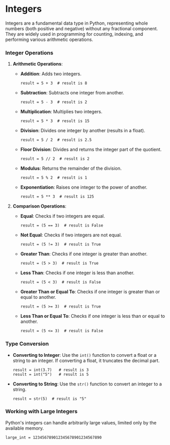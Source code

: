 # Integers

Integers are a fundamental data type in Python, representing whole numbers (both positive and negative) without any fractional component. They are widely used in programming for counting, indexing, and performing various arithmetic operations.

### Integer Operations

1. **Arithmetic Operations**:
   - **Addition**: Adds two integers.
     ```
     result = 5 + 3  # result is 8
     ```
   - **Subtraction**: Subtracts one integer from another.
     ```
     result = 5 - 3  # result is 2
     ```
   - **Multiplication**: Multiplies two integers.
     ```
     result = 5 * 3  # result is 15
     ```
   - **Division**: Divides one integer by another (results in a float).
     ```
     result = 5 / 2  # result is 2.5
     ```
   - **Floor Division**: Divides and returns the integer part of the quotient.
     ```
     result = 5 // 2  # result is 2
     ```
   - **Modulus**: Returns the remainder of the division.
     ```
     result = 5 % 2  # result is 1
     ```
   - **Exponentiation**: Raises one integer to the power of another.
     ```
     result = 5 ** 3  # result is 125
     ```

2. **Comparison Operations**:
   - **Equal**: Checks if two integers are equal.
     ```
     result = (5 == 3)  # result is False
     ```
   - **Not Equal**: Checks if two integers are not equal.
     ```
     result = (5 != 3)  # result is True
     ```
   - **Greater Than**: Checks if one integer is greater than another.
     ```
     result = (5 > 3)  # result is True
     ```
   - **Less Than**: Checks if one integer is less than another.
     ```
     result = (5 < 3)  # result is False
     ```
   - **Greater Than or Equal To**: Checks if one integer is greater than or equal to another.
     ```
     result = (5 >= 3)  # result is True
     ```
   - **Less Than or Equal To**: Checks if one integer is less than or equal to another.
     ```
     result = (5 <= 3)  # result is False
     ```

### Type Conversion

- **Converting to Integer**: Use the `int()` function to convert a float or a string to an integer. If converting a float, it truncates the decimal part.

  ```
  result = int(3.7)   # result is 3
  result = int("5")   # result is 5
  ```

- **Converting to String**: Use the `str()` function to convert an integer to a string.

  ```
  result = str(5)  # result is "5"
  ```

### Working with Large Integers

Python's integers can handle arbitrarily large values, limited only by the available memory.

  ```
  large_int = 123456789012345678901234567890

